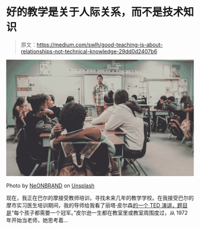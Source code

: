 # 好的教学是关于人际关系，而不是技术知识

> 原文：<https://medium.com/swlh/good-teaching-is-about-relationships-not-technical-knowledge-29dd0d2407b6>

![](img/c69b56847b1898a6d7b6054cbc9bfa2d.png)

Photo by [NeONBRAND](https://unsplash.com/@neonbrand?utm_source=medium&utm_medium=referral) on [Unsplash](https://unsplash.com?utm_source=medium&utm_medium=referral)

现在，我正在巴尔的摩接受教师培训，寻找未来几年的教学学校。在我接受巴尔的摩市实习医生培训期间，我的导师给我看了丽塔·皮尔森[的一个 TED 演讲，题目是](https://www.ted.com/talks/rita_pierson_every_kid_needs_a_champion?language=en)“每个孩子都需要一个冠军。”皮尔逊一生都在教室里或教室周围度过，从 1972 年开始当老师，她思考着…